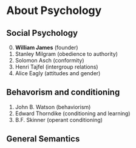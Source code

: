 # About Psychology

## Social Psychology

0. **William James** (founder)
1. Stanley Milgram (obedience to authority)
2. Solomon Asch (conformity)
3. Henri Tajfel (intergroup relations)
4. Alice Eagly (attitudes and gender)

## Behavorism and conditioning

1. John B. Watson (behaviorism)
2. Edward Thorndike (conditioning and learning)
3. B.F. Skinner (operant conditioning)

## General Semantics
